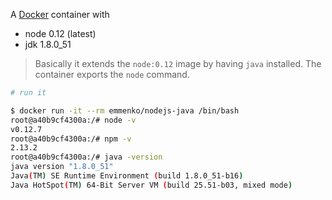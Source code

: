 A [Docker](https://www.docker.com/) container with

- node 0.12 (latest)
- jdk 1.8.0_51

> Basically it extends the `node:0.12` image by having `java` installed. The container exports the `node` command.


```bash
# run it

$ docker run -it --rm emmenko/nodejs-java /bin/bash
root@a40b9cf4300a:/# node -v
v0.12.7
root@a40b9cf4300a:/# npm -v
2.13.2
root@a40b9cf4300a:/# java -version
java version "1.8.0_51"
Java(TM) SE Runtime Environment (build 1.8.0_51-b16)
Java HotSpot(TM) 64-Bit Server VM (build 25.51-b03, mixed mode)
```
